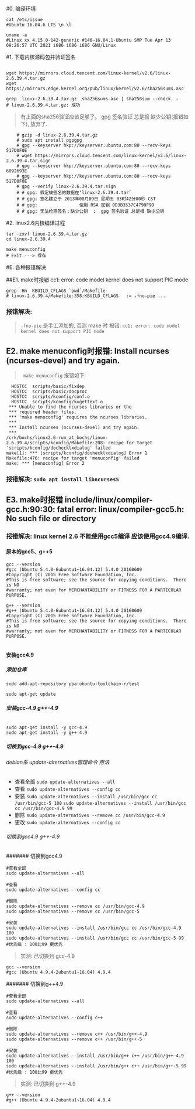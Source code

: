 #0. 编译环境
```shell
cat /etc/issue
#Ubuntu 16.04.6 LTS \n \l

uname -a
#Linux xx 4.15.0-142-generic #146~16.04.1-Ubuntu SMP Tue Apr 13 09:26:57 UTC 2021 i686 i686 i686 GNU/Linux

```

#1. 下载内核源码包并验证签名

```shell

wget https://mirrors.cloud.tencent.com/linux-kernel/v2.6/linux-2.6.39.4.tar.gz
wget https://mirrors.edge.kernel.org/pub/linux/kernel/v2.6/sha256sums.asc

grep  linux-2.6.39.4.tar.gz  sha256sums.asc | sha256sum --check  -
# linux-2.6.39.4.tar.gz: 成功

```


> 有上面的sha256验证应该足够了。
> gpg 签名验证 总是报 缺少公钥(报错如下), 放弃了. 
```shell
    # gzip -d linux-2.6.39.4.tar.gz
    # sudo apt install pgpgpg
    # gpg --keyserver hkp://keyserver.ubuntu.com:80 --recv-keys  517D0F0E
    # wget https://mirrors.cloud.tencent.com/linux-kernel/v2.6/linux-2.6.39.4.tar.sign
    # gpg --keyserver hkp://keyserver.ubuntu.com:80 --recv-keys 6092693E
    # gpg --keyserver hkp://keyserver.ubuntu.com:80 --recv-keys 517D0F0E
    # gpg --verify linux-2.6.39.4.tar.sign
    # # gpg: 假定被签名的数据在‘linux-2.6.39.4.tar’
    # # gpg: 签名建立于 2013年08月09日 星期五 03时42分00秒 CST
    # # gpg:                使用 RSA 密钥 0D3B3537C4790F9D
    # # gpg: 无法检查签名：缺少公钥  :  gpg 签名验证 总是报 缺少公钥	
```

#2. linux2.6内核编译过程
```
tar -zxvf linux-2.6.39.4.tar.gz
cd linux-2.6.39.4

make menuconfig
# Exit ---> 保存
```


#E. 各种报错解决

##E1. make时报错 cc1: error: code model kernel does not support PIC mode

```shell
grep -Hn  KBUILD_CFLAGS `pwd`/Makefile 
# linux-2.6.39.4/Makefile:358:KBUILD_CFLAGS   := -fno-pie ... 
```
### 报错解决:
> ```-fno-pie``` 是手工添加的, 否则 make 时 报错: ```cc1: error: code model kernel does not support PIC mode```

## E2. make menuconfig时报错: Install ncurses (ncurses-devel) and try again.

> ``` make menuconfig``` 报错如下:

```text
  HOSTCC  scripts/basic/fixdep
  HOSTCC  scripts/basic/docproc
  HOSTCC  scripts/kconfig/conf.o
  HOSTCC  scripts/kconfig/kxgettext.o
 *** Unable to find the ncurses libraries or the
 *** required header files.
 *** 'make menuconfig' requires the ncurses libraries.
 *** 
 *** Install ncurses (ncurses-devel) and try again.
 *** 
/crk/bochs/linux2.6-run_at_bochs/linux-2.6.39.4/scripts/kconfig/Makefile:208: recipe for target 'scripts/kconfig/dochecklxdialog' failed
make[1]: *** [scripts/kconfig/dochecklxdialog] Error 1
Makefile:476: recipe for target 'menuconfig' failed
make: *** [menuconfig] Error 2
```
### 报错解决: ```sudo apt install libncurses5```

## E3. make时报错 include/linux/compiler-gcc.h:90:30: fatal error: linux/compiler-gcc5.h: No such file or directory
### 报错解决: linux kernel 2.6 不能使用gcc5编译 应该使用gcc4.9编译.

#### 原本的gcc5、g++5
```shell
gcc --version
#gcc (Ubuntu 5.4.0-6ubuntu1~16.04.12) 5.4.0 20160609
#Copyright (C) 2015 Free Software Foundation, Inc.
#This is free software; see the source for copying conditions.  There is NO
#warranty; not even for MERCHANTABILITY or FITNESS FOR A PARTICULAR PURPOSE.

g++ --version
#g++ (Ubuntu 5.4.0-6ubuntu1~16.04.12) 5.4.0 20160609
#Copyright (C) 2015 Free Software Foundation, Inc.
#This is free software; see the source for copying conditions.  There is NO
#warranty; not even for MERCHANTABILITY or FITNESS FOR A PARTICULAR PURPOSE.


```

#### 安装gcc4.9
##### 添加仓库
```shell
sudo add-apt-repository ppa:ubuntu-toolchain-r/test

sudo apt-get update

```

##### 安装gcc-4.9 g++-4.9
```

sudo apt-get install -y gcc-4.9
sudo apt-get install -y g++-4.9

```

##### 切换到gcc-4.9 g++-4.9


###### debian系 update-alternatives管理命令 用法
- 查看全部 ```sudo update-alternatives --all```
- 查看 ```sudo update-alternatives --config cc```
- 安装 
```sudo update-alternatives --install /usr/bin/gcc cc /usr/bin/gcc-5 100```
```sudo update-alternatives --install /usr/bin/gcc cc /usr/bin/gcc-4.9 99```
- 删除
```sudo update-alternatives --remove cc /usr/bin/gcc-4.9```
- 更改
```sudo update-alternatives --config cc```


###### 切换到gcc4.9  g++-4.9 

####### 切换到gcc4.9
```shell
#查看全部
sudo update-alternatives --all

#查看
sudo update-alternatives --config cc

#删除
sudo update-alternatives --remove cc /usr/bin/gcc-4.9
sudo update-alternatives --remove cc /usr/bin/gcc-5

#安装
sudo update-alternatives --install /usr/bin/gcc cc /usr/bin/gcc-4.9 100
sudo update-alternatives --install /usr/bin/gcc cc /usr/bin/gcc-5 99
#优先级 : 100比99 更优先

```

> 实测: 已切换到 gcc-4.9 
```shell
gcc --version
#gcc (Ubuntu 4.9.4-2ubuntu1~16.04) 4.9.4

```


####### 切换到g++4.9
```shell
#查看全部
sudo update-alternatives --all

#查看
sudo update-alternatives --config c++

#删除
sudo update-alternatives --remove c++ /usr/bin/g++-4.9
sudo update-alternatives --remove c++ /usr/bin/g++-5

#安装
sudo update-alternatives --install /usr/bin/g++ c++ /usr/bin/g++-4.9 100
sudo update-alternatives --install /usr/bin/g++ c++ /usr/bin/g++-5 99
#优先级 : 100比99 更优先

```

> 实测: 已切换到 g++-4.9
```shell
g++ --version
#g++ (Ubuntu 4.9.4-2ubuntu1~16.04) 4.9.4

```
